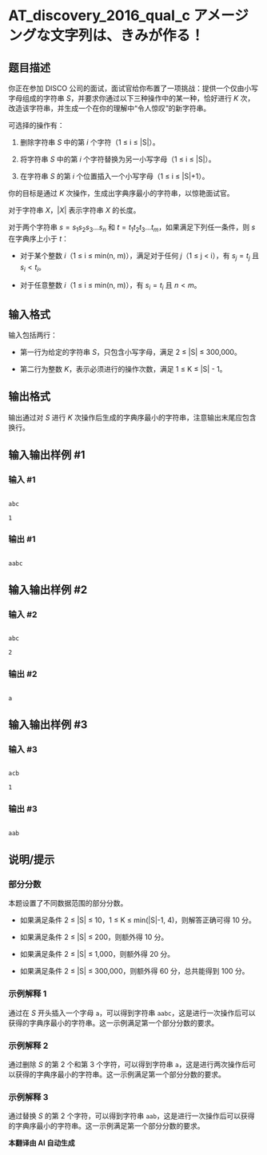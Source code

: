 # AT_discovery_2016_qual_c アメージングな文字列は、きみが作る！

## 题目描述

你正在参加 DISCO 公司的面试，面试官给你布置了一项挑战：提供一个仅由小写字母组成的字符串 $S$，并要求你通过以下三种操作中的某一种，恰好进行 $K$ 次，改造该字符串，并生成一个在你的理解中“令人惊叹”的新字符串。

可选择的操作有：

1. 删除字符串 $S$ 中的第 $i$ 个字符（1 ≤ i ≤ |S|）。
2. 将字符串 $S$ 中的第 $i$ 个字符替换为另一小写字母（1 ≤ i ≤ |S|）。
3. 在字符串 $S$ 的第 $i$ 个位置插入一个小写字母（1 ≤ i ≤ |S|+1）。

你的目标是通过 $K$ 次操作，生成出字典序最小的字符串，以惊艳面试官。

对于字符串 $X$，$|X|$ 表示字符串 $X$ 的长度。  
对于两个字符串 $s = s_1s_2s_3\ldots s_n$ 和 $t = t_1t_2t_3\ldots t_m$，如果满足下列任一条件，则 $s$ 在字典序上小于 $t$：

- 对于某个整数 $i$（1 ≤ i ≤ min(n, m)），满足对于任何 $j$（1 ≤ j < i），有 $s_j = t_j$ 且 $s_i < t_i$。
- 对于任意整数 $i$（1 ≤ i ≤ min(n, m)），有 $s_i = t_i$ 且 $n < m$。

## 输入格式

输入包括两行：

- 第一行为给定的字符串 $S$，只包含小写字母，满足 2 ≤ |S| ≤ 300,000。
- 第二行为整数 $K$，表示必须进行的操作次数，满足 1 ≤ K ≤ |S| - 1。

## 输出格式

输出通过对 $S$ 进行 $K$ 次操作后生成的字典序最小的字符串，注意输出末尾应包含换行。

## 输入输出样例 #1

### 输入 #1

```
abc
1
```

### 输出 #1

```
aabc
```

## 输入输出样例 #2

### 输入 #2

```
abc
2
```

### 输出 #2

```
a
```

## 输入输出样例 #3

### 输入 #3

```
acb
1
```

### 输出 #3

```
aab
```

## 说明/提示

### 部分分数

本题设置了不同数据范围的部分分数。

- 如果满足条件 2 ≤ |S| ≤ 10，1 ≤ K ≤ min(|S|-1, 4)，则解答正确可得 10 分。
- 如果满足条件 2 ≤ |S| ≤ 200，则额外得 10 分。
- 如果满足条件 2 ≤ |S| ≤ 1,000，则额外得 20 分。
- 如果满足条件 2 ≤ |S| ≤ 300,000，则额外得 60 分，总共能得到 100 分。

### 示例解释 1
通过在 $S$ 开头插入一个字母 `a`，可以得到字符串 `aabc`，这是进行一次操作后可以获得的字典序最小的字符串。这一示例满足第一个部分分数的要求。

### 示例解释 2
通过删除 $S$ 的第 2 个和第 3 个字符，可以得到字符串 `a`，这是进行两次操作后可以获得的字典序最小的字符串。这一示例满足第一个部分分数的要求。

### 示例解释 3
通过替换 $S$ 的第 2 个字符，可以得到字符串 `aab`，这是进行一次操作后可以获得的字典序最小的字符串。这一示例满足第一个部分分数的要求。

 **本翻译由 AI 自动生成**